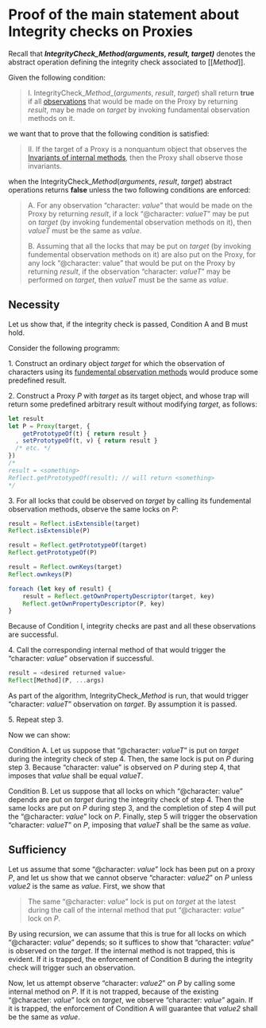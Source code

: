 # Proof of the main statement about Integrity checks on Proxies

Recall that **<dfn>IntegrityCheck\_<i>Method</i>(_arguments_, _result_, _target_)</dfn>** denotes the abstract operation defining the integrity check associated to \[\[_Method_]].

Given the following condition:

> I. IntegrityCheck\_<i>Method</i>_(_arguments_, _result_, _target_)</i> shall return **true** if all [observations](/invariants.md#observations) that would be made on the Proxy by returning _result_, may be made on _target_ by invoking fundamental observation methods on it.

we want that to prove that the following condition is satisfied:

> II. If the target of a Proxy is a nonquantum object that observes the [Invariants of internal methods](/invariants.md#invariants-of-internal-methods), then the Proxy shall observe those invariants.</ol>


when the IntegrityCheck\_<i>Method</i>(_arguments_, _result_, _target_) abstract operations returns **false** unless the two following conditions are enforced:

> A. For any observation “character: _value_” that would be made on the Proxy by returning _result_, if a lock “@character: _valueT_” may be put on _target_ (by invoking fundemental observation methods on it), then _valueT_ must be the same as _value_.
>
> B. Assuming that all the locks that may be put on _target_ (by invoking fundemental observation methods on it) are also put on the Proxy, for any lock “@character: value” that would be put on the Proxy by returning _result_, if the observation “character: _valueT_” may be performed on _target_, then _valueT_ must be the same as _value_.



## Necessity

Let us show that, if the integrity check is passed, Condition A and B must hold.

Consider the following programm:

1\. Construct an ordinary object _target_  for which the observation of characters using its [fundemental observation methods](/proxies.md#fundemental-observation-methods) would produce some predefined result.

2\. Construct a Proxy _P_ with _target_ as its target object, and whose trap will return some predefined arbitrary result without modifying _target_, as follows:

```js
let result
let P = Proxy(target, {
    getPrototypeOf(t) { return result }
  , setPrototypeOf(t, v) { return result }
  /* etc. */
})
/* 
result = <something>
Reflect.getPrototypeOf(result); // will return <something>
*/
```

3\. For all locks that could be observed on _target_ by calling its fundemental observation methods, observe the same locks on _P_:

```js
result = Reflect.isExtensible(target)
Reflect.isExtensible(P)

result = Reflect.getPrototypeOf(target)
Reflect.getPrototypeOf(P)

result = Reflect.ownKeys(target)
Reflect.ownkeys(P)

foreach (let key of result) {
    result = Reflect.getOwnPropertyDescriptor(target, key)
    Reflect.getOwnPropertyDescriptor(P, key)
}
```

Because of Condition I, integrity checks are past and all these observations are successful.

4\. Call the corresponding internal method of that would trigger the “character: _value_” observation if successful.

```js
result = <desired returned value>
Reflect[Method](P, ...args)
```

As part of the algorithm, IntegrityCheck\_<i>Method</i> is run, that would trigger “character: _valueT_” observation on _target_. By assumption it is passed.

5\. Repeat step 3.

Now we can show:

Condition A. Let us suppose that “@character: _valueT_”  is put on _target_ during the integrity check of step 4. Then, the same lock is put on _P_ during step 3. Because “character: value” is observed on _P_ during step 4, that imposes that _value_ shall be equal _valueT_.

Condition B. Let us suppose that all locks on which “@character: value” depends are put on _target_ during the integrity check of step 4. Then the same locks are put on _P_ during step 3, and the completion of step 4 will put the “@character: _value_” lock on _P_. Finally, step 5 will trigger the observation “character: _valueT_” on _P_, imposing that _valueT_ shall be the same as _value_.


## Sufficiency

Let us assume that some “@character: _value_” lock has been put on a proxy _P_, and let us show that we cannot observe “character: _value2_” on _P_ unless _value2_ is the same as _value_. First, we show that

> The same “@character: _value_” lock is put on _target_ at the latest during the call of the internal method that put “@character: _value_” lock on _P_.

By using recursion, we can assume that this is true for all locks on which “@character: _value_” depends; so it suffices to show that “character: _value_” is observed on the _target_.
If the internal method is not trapped, this is evident. If it is trapped, the enforcement of  Condition B during the integrity check will trigger such an observation.

Now, let us attempt observe “character: _value2_” on _P_ by calling some internal method on _P_. If it is not trapped, because of the existing “@character: _value_” lock on _target_, we observe “character: _value_” again. If it is trapped, the enforcement of  Condition A will guarantee that _value2_ shall be the same as _value_.

